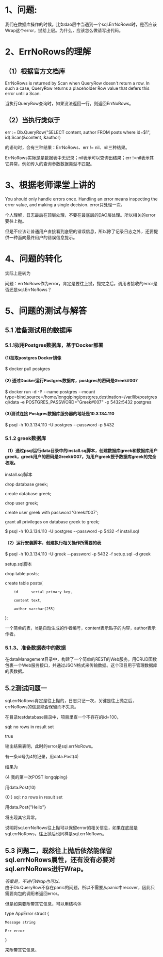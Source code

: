 1、问题:
=====
我们在数据库操作的时候，比如dao层中当遇到一个sql.ErrNoRows时，是否应该Wrap这个error，抛给上层。为什么，应该怎么做请写出代码。

2、ErrNoRows的理解
=====
## （1）根据官方文档库

ErrNoRows is returned by Scan when QueryRow doesn't return a row. In such a case, QueryRow returns a placeholder Row value that defers this error until a Scan.

当执行QueryRow查询时，如果没法返回一行，则返回ErrNoRows。
## （2）当执行类似于
err := Db.QueryRow("SELECT content, author FROM posts where id=$1", id).Scan(&content, &author)    

的语句时，会有三种结果：ErrNoRows、err != nil、nil三种结果。    

ErrNoRows实际是是数据表中无记录；nil表示可以查询出结果；err !=nil表示其它异常，例如传入的查询参数数据类型不匹配。

3、根据老师课堂上讲的
=====
You should only handle errors once. Handling an error means inspecting the error value, and making a single decision.
error只处理一次。

个人理解，日志最后在顶层处理，不要在最底层的DAO层处理。所以相关的error要往上抛。    

但是不应该让普通用户直接看到底层的错误信息，所以除了记录日志之外，还要提供一种面向最终用户的错误信息提示。

4、问题的转化
=====
实际上是转为    

问题：errNoRows作为error，肯定是要往上抛，抛完之后，调用者接收的error是否还是sql.ErrNoRows？

5、问题的测试与解答
=====
##  5.1 准备测试用的数据库
###   5.1.1拟用Postgres数据库，基于Docker部署 
####   (1)拉取postgres Docker镜像
$ docker pull postgres
####   (2) 通过Docker运行Postgres数据库，postgres的密码是Greek#007
$ docker run -d -P --name postgres --mount type=bind,source=/home/longqiping/postgres,destination=/var/lib/postgresql/data -e POSTGRES_PASSWORD="Greek#007" -p 5432:5432 postgres
####   (3)测试连接 Postgres数据库服务器的地址是10.3.134.110
$ psql -h 10.3.134.110 -U postgres --password -p 5432    


###   5.1.2 greek数据库
####   （1）通过psql运行data目录中的install.sq脚本，创建数据库greek和数据库用户greek，greek用户的密码是Greek#007，为用户greek授予数据库greek的完全权限。

install.sql脚本    

drop database greek;    

create database greek;    

drop user greek;    

create user greek with password 'Greek#007';     

grant all privileges on database greek to greek;     



$ psql -h 10.3.134.110 -U postgres --password -p 5432 -f install.sql




####    （2）运行安装脚本，创建执行相关操作所需要的表
$ psql -h 10.3.134.110 -U greek --password -p 5432 -f setup.sql -d greek


setup.sql脚本    

drop table posts;    

create table posts(    

        id      serial primary key,    

        content text,    

        author varchar(255)    

);    

一个简单的表，id是自动生成的作者编号，content表示贴子的内容，author表示作者。

###     5.1.3、准备数据表中的数据
在dataManagement目录中，构建了一个简单的REST的Web服务，用CRUD函数包裹一个Web服务接口，并通过JSON格式来传输数据。这个项目用于管理数据库的表数据。


##     5.2测试问题一
sql.errNoRows肯定是往上抛的，日志只记一次，关键是往上抛之后，errNoRows的信息能否保留而不失真。    

在目录testdatabase目录中，项目里查一个不存在的id=100，    

sql: no rows in result set   

true    

输出结果表明，此时的error是sql.errNoRows。    



有一条id号为4的记录，用data.Post(4)   

结果为    

{4 我的第一次POST longqiping} <nil>    

用data.Post(10)    

{0   } sql: no rows in result set    

用data.Post{"Hello"}    

将出现其它异常。

说明将sql.errNoRows往上抛可以保留error的相关信息，如果在底层是sql.errNoRows，往上抛后也同样是sql.errNoRows。

##    5.3 问题二，既然往上抛后依然能保留sql.errNoRows属性，还有没有必要对sql.errNoRows进行Wrap。
*答案是，不进行Wrap也可以。*     
由于Db.QueryRow不存在panic的问题，所以不需要从panic中recover，因此只需要向包的调用者返回error。   

但是如果要附带其它信息，可以用结构体    

type AppError struct {    

	Message string    

	Err error 

}    

来附带其它信息。



